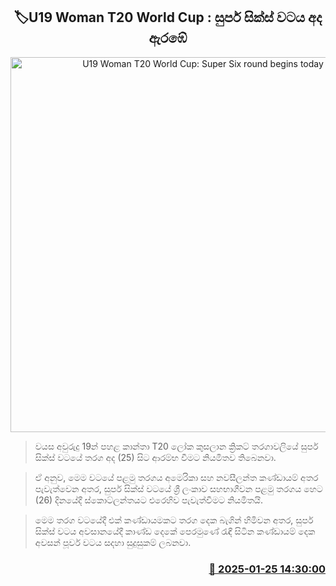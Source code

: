 <p align='center'><b><h2 align='center' title='U19 Woman T20 World Cup: Super Six round begins today'>🏷U19 Woman T20 World Cup : සුපර් සික්ස් වටය අද ඇරඹේ</h2></b></p>
<p align='center'><img src='https://helakuru.sgp1.cdn.digitaloceanspaces.com/esana/images/lib/u19-world-cup-women.jpg' width='600' alt='U19 Woman T20 World Cup: Super Six round begins today'></p>

> වයස අවුරුදු 19න් පහළ කාන්තා T20 ලෝක කුසලාන ක්‍රිකට් තරගාවලියේ සුපර් සික්ස් වටයේ තරග අද (25) සිට ආරම්භ වීමට නියමිතව තිබෙනවා.

> ඒ අනුව, මෙම වටයේ පළමු තරගය අමෙරිකා සහ නවසීලන්ත කණ්ඩායම් අතර පැවැත්වෙන අතර, සුපර් සික්ස් වටයේ ශ්‍රී ලංකාව සහභාගීවන පළමු තරගය හෙට (26) දිනයේදී ස්කොට්ලන්තයට එරෙහිව පැවැත්වීමට නියමිතයි.

> මෙම තරග වටයේදී එක් කණ්ඩායමකට තරග දෙක බැගින් හිමිවන අතර, සුපර් සික්ස් වටය අවසානයේදී කාණ්ඩ දෙකේ පෙරමුණේ රැඳී සිටින කණ්ඩායම් දෙක අවසන් පූර්ව වටය සදහා සුදුසුකම් ලබනවා.



<h3 align='right'><a href='https://www.helakuru.lk/esana/p/106882/'>📅 2025-01-25 14:30:00</a></h3>

